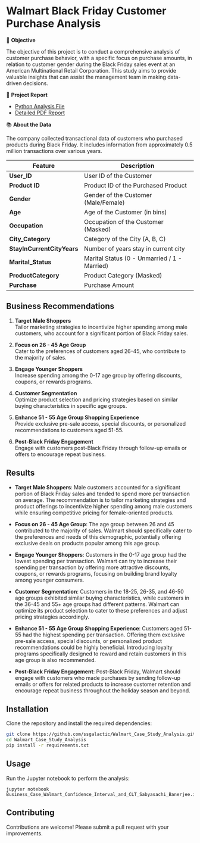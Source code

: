 # Walmart Black Friday Customer Purchase Analysis

🎯 **Objective**

The objective of this project is to conduct a comprehensive analysis of customer purchase behavior, with a specific focus on purchase amounts, in relation to customer gender during the Black Friday sales event at an American Multinational Retail Corporation. This study aims to provide valuable insights that can assist the management team in making data-driven decisions.

📝 **Project Report**

- [Python Analysis File](https://github.com/ssgalactic/Walmart_Case_Study_Analysis/blob/main/Business_Case_Walmart_Confidence_Interval_and_CLT_Sabyasachi_Banerjee.ipynb)  
- [Detailed PDF Report](https://github.com/ssgalactic/Walmart_Case_Study_Analysis/blob/main/Walmart_CaseStudy_CLT_CI_Sabyasachi_Banerjee.pdf)

📚 **About the Data**

The company collected transactional data of customers who purchased products during Black Friday. It includes information from approximately 0.5 million transactions over various years.

| Feature                  | Description                                       |
|--------------------------|---------------------------------------------------|
| **User_ID**              | User ID of the Customer                           |
| **Product ID**           | Product ID of the Purchased Product               |
| **Gender**               | Gender of the Customer (Male/Female)              |
| **Age**                  | Age of the Customer (in bins)                     |
| **Occupation**           | Occupation of the Customer (Masked)               |
| **City_Category**        | Category of the City (A, B, C)                    |
| **StayInCurrentCityYears** | Number of years stay in current city            |
| **Marital_Status**       | Marital Status (0 - Unmarried / 1 - Married)      |
| **ProductCategory**      | Product Category (Masked)                         |
| **Purchase**             | Purchase Amount                                   |

## Business Recommendations

1. **Target Male Shoppers**  
   Tailor marketing strategies to incentivize higher spending among male customers, who account for a significant portion of Black Friday sales.

2. **Focus on 26 - 45 Age Group**  
   Cater to the preferences of customers aged 26-45, who contribute to the majority of sales.

3. **Engage Younger Shoppers**  
   Increase spending among the 0-17 age group by offering discounts, coupons, or rewards programs.

4. **Customer Segmentation**  
   Optimize product selection and pricing strategies based on similar buying characteristics in specific age groups.

5. **Enhance 51 - 55 Age Group Shopping Experience**  
   Provide exclusive pre-sale access, special discounts, or personalized recommendations to customers aged 51-55.

6. **Post-Black Friday Engagement**  
   Engage with customers post-Black Friday through follow-up emails or offers to encourage repeat business.

## Results

- **Target Male Shoppers**: Male customers accounted for a significant portion of Black Friday sales and tended to spend more per transaction on average. The recommendation is to tailor marketing strategies and product offerings to incentivize higher spending among male customers while ensuring competitive pricing for female-oriented products.
  
- **Focus on 26 - 45 Age Group**: The age group between 26 and 45 contributed to the majority of sales. Walmart should specifically cater to the preferences and needs of this demographic, potentially offering exclusive deals on products popular among this age group.
  
- **Engage Younger Shoppers**: Customers in the 0-17 age group had the lowest spending per transaction. Walmart can try to increase their spending per transaction by offering more attractive discounts, coupons, or rewards programs, focusing on building brand loyalty among younger consumers.
  
- **Customer Segmentation**: Customers in the 18-25, 26-35, and 46-50 age groups exhibited similar buying characteristics, while customers in the 36-45 and 55+ age groups had different patterns. Walmart can optimize its product selection to cater to these preferences and adjust pricing strategies accordingly.
  
- **Enhance 51 - 55 Age Group Shopping Experience**: Customers aged 51-55 had the highest spending per transaction. Offering them exclusive pre-sale access, special discounts, or personalized product recommendations could be highly beneficial. Introducing loyalty programs specifically designed to reward and retain customers in this age group is also recommended.
  
- **Post-Black Friday Engagement**: Post-Black Friday, Walmart should engage with customers who made purchases by sending follow-up emails or offers for related products to increase customer retention and encourage repeat business throughout the holiday season and beyond.

## Installation

Clone the repository and install the required dependencies:

```bash
git clone https://github.com/ssgalactic/Walmart_Case_Study_Analysis.git
cd Walmart_Case_Study_Analysis
pip install -r requirements.txt
```
## Usage
Run the Jupyter notebook to perform the analysis:
```
jupyter notebook Business_Case_Walmart_Confidence_Interval_and_CLT_Sabyasachi_Banerjee.ipynb
```
## Contributing 

Contributions are welcome! Please submit a pull request with your improvements.
